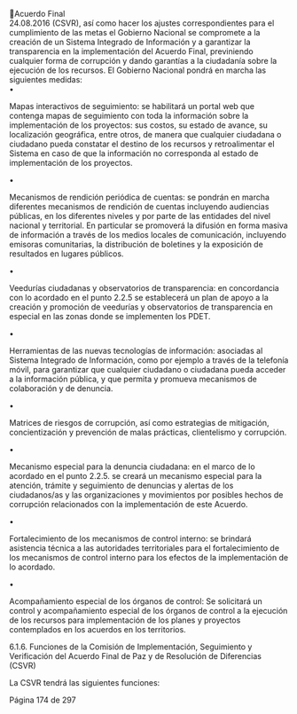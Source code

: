 Acuerdo Final  
24.08.2016 
(CSVR),  así  como  hacer  los  ajustes  correspondientes  para  el  cumplimiento  de  las  metas  el  Gobierno 
Nacional  se  compromete  a  la  creación  de  un  Sistema  Integrado  de  Información  y  a  garantizar  la 
transparencia  en  la  implementación  del  Acuerdo  Final,  previniendo  cualquier  forma  de  corrupción  y 
dando garantías a la ciudadanía sobre la ejecución de los recursos. 
El Gobierno Nacional pondrá en marcha las siguientes medidas:  
•

Mapas interactivos de seguimiento: se habilitará un portal web que contenga mapas de seguimiento 
con toda la información sobre la implementación de los proyectos: sus costos, su estado de avance, 
su  localización  geográfica,  entre  otros,  de  manera  que  cualquier  ciudadana  o  ciudadano  pueda 
constatar  el  destino  de  los  recursos  y  retroalimentar  el  Sistema  en  caso  de  que  la  información  no 
corresponda al estado de implementación de los proyectos.      

•

Mecanismos de rendición periódica de cuentas: se pondrán en marcha diferentes mecanismos de 
rendición  de  cuentas  incluyendo  audiencias  públicas,  en  los  diferentes  niveles  y  por  parte  de  las 
entidades del nivel nacional y territorial. En particular se promoverá la difusión en forma masiva de 
información a través de los medios locales de comunicación, incluyendo emisoras comunitarias, la 
distribución de boletines y la exposición de resultados en lugares públicos.   

•

Veedurías  ciudadanas  y  observatorios  de  transparencia:  en  concordancia  con  lo  acordado  en  el 
punto 2.2.5 se establecerá un plan de apoyo a la creación y promoción de veedurías y observatorios 
de transparencia en especial en las zonas donde se implementen los PDET.  

•

Herramientas  de  las  nuevas  tecnologías  de  información:  asociadas  al  Sistema  Integrado  de 
Información, como por ejemplo a través de la telefonía móvil, para garantizar que cualquier ciudadano 
o  ciudadana  pueda  acceder  a  la  información  pública,  y  que  permita  y  promueva  mecanismos  de  
colaboración y de denuncia.  

•

Matrices de riesgos de corrupción, así como estrategias de mitigación, concientización y prevención 
de malas prácticas, clientelismo y corrupción.  

•

Mecanismo especial para la denuncia ciudadana: en el marco de lo acordado en el punto 2.2.5. se 
creará un mecanismo especial para la atención, trámite y seguimiento de denuncias y alertas de los 
ciudadanos/as y las organizaciones y movimientos por posibles hechos de corrupción relacionados 
con la implementación de este Acuerdo. 

•

Fortalecimiento  de  los  mecanismos  de  control  interno:  se  brindará  asistencia  técnica  a  las 
autoridades territoriales para el fortalecimiento de los mecanismos de control interno para los efectos 
de la implementación de lo acordado.  

•

Acompañamiento  especial  de  los  órganos  de  control:  Se  solicitará  un  control  y  acompañamiento 
especial de los órganos de control a la ejecución de los recursos para implementación de los planes y 
proyectos contemplados en los acuerdos en los territorios. 

 
6.1.6. Funciones de la Comisión de Implementación, Seguimiento y Verificación del Acuerdo Final de 
Paz y de Resolución de Diferencias (CSVR) 
 
La CSVR tendrá las siguientes funciones: 
 
Página 174 de 297 
 

